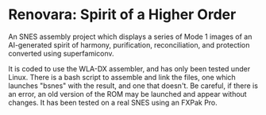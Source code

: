 # Renovara: Spirit of a Higher Order
An SNES assembly project which displays a series of Mode 1 images of an AI-generated spirit of harmony, purification, reconciliation, and protection converted using superfamiconv.

It is coded to use the WLA-DX assembler, and has only been tested under Linux. There is a bash script to assemble and link the files, one which launches "bsnes" with the result, and one that doesn't. Be careful, if there is an error, an old version of the ROM may be launched and appear without changes. It has been tested on a real SNES using an FXPak Pro.

